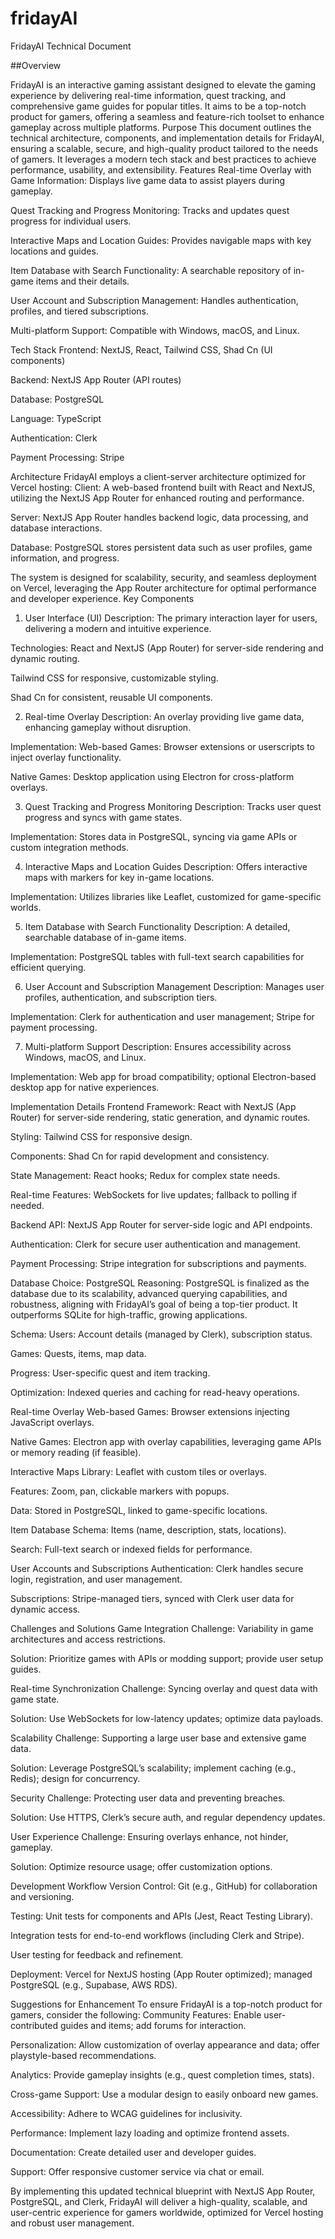 # fridayAI
FridayAI Technical Document

##Overview

FridayAI is an interactive gaming assistant designed to elevate the gaming experience by delivering real-time information, quest tracking, and comprehensive game guides for popular titles. It aims to be a top-notch product for gamers, offering a seamless and feature-rich toolset to enhance gameplay across multiple platforms.
Purpose
This document outlines the technical architecture, components, and implementation details for FridayAI, ensuring a scalable, secure, and high-quality product tailored to the needs of gamers. It leverages a modern tech stack and best practices to achieve performance, usability, and extensibility.
Features
Real-time Overlay with Game Information: Displays live game data to assist players during gameplay.

Quest Tracking and Progress Monitoring: Tracks and updates quest progress for individual users.

Interactive Maps and Location Guides: Provides navigable maps with key locations and guides.

Item Database with Search Functionality: A searchable repository of in-game items and their details.

User Account and Subscription Management: Handles authentication, profiles, and tiered subscriptions.

Multi-platform Support: Compatible with Windows, macOS, and Linux.

Tech Stack
Frontend: NextJS, React, Tailwind CSS, Shad Cn (UI components)

Backend: NextJS App Router (API routes)

Database: PostgreSQL

Language: TypeScript

Authentication: Clerk

Payment Processing: Stripe

Architecture
FridayAI employs a client-server architecture optimized for Vercel hosting:
Client: A web-based frontend built with React and NextJS, utilizing the NextJS App Router for enhanced routing and performance.

Server: NextJS App Router handles backend logic, data processing, and database interactions.

Database: PostgreSQL stores persistent data such as user profiles, game information, and progress.

The system is designed for scalability, security, and seamless deployment on Vercel, leveraging the App Router architecture for optimal performance and developer experience.
Key Components
1. User Interface (UI)
Description: The primary interaction layer for users, delivering a modern and intuitive experience.

Technologies:
React and NextJS (App Router) for server-side rendering and dynamic routing.

Tailwind CSS for responsive, customizable styling.

Shad Cn for consistent, reusable UI components.

2. Real-time Overlay
Description: An overlay providing live game data, enhancing gameplay without disruption.

Implementation:
Web-based Games: Browser extensions or userscripts to inject overlay functionality.

Native Games: Desktop application using Electron for cross-platform overlays.

3. Quest Tracking and Progress Monitoring
Description: Tracks user quest progress and syncs with game states.

Implementation: Stores data in PostgreSQL, syncing via game APIs or custom integration methods.

4. Interactive Maps and Location Guides
Description: Offers interactive maps with markers for key in-game locations.

Implementation: Utilizes libraries like Leaflet, customized for game-specific worlds.

5. Item Database with Search Functionality
Description: A detailed, searchable database of in-game items.

Implementation: PostgreSQL tables with full-text search capabilities for efficient querying.

6. User Account and Subscription Management
Description: Manages user profiles, authentication, and subscription tiers.

Implementation: Clerk for authentication and user management; Stripe for payment processing.

7. Multi-platform Support
Description: Ensures accessibility across Windows, macOS, and Linux.

Implementation: Web app for broad compatibility; optional Electron-based desktop app for native experiences.

Implementation Details
Frontend
Framework: React with NextJS (App Router) for server-side rendering, static generation, and dynamic routes.

Styling: Tailwind CSS for responsive design.

Components: Shad Cn for rapid development and consistency.

State Management: React hooks; Redux for complex state needs.

Real-time Features: WebSockets for live updates; fallback to polling if needed.

Backend
API: NextJS App Router for server-side logic and API endpoints.

Authentication: Clerk for secure user authentication and management.

Payment Processing: Stripe integration for subscriptions and payments.

Database
Choice: PostgreSQL
Reasoning: PostgreSQL is finalized as the database due to its scalability, advanced querying capabilities, and robustness, aligning with FridayAI’s goal of being a top-tier product. It outperforms SQLite for high-traffic, growing applications.

Schema:
Users: Account details (managed by Clerk), subscription status.

Games: Quests, items, map data.

Progress: User-specific quest and item tracking.

Optimization: Indexed queries and caching for read-heavy operations.

Real-time Overlay
Web-based Games: Browser extensions injecting JavaScript overlays.

Native Games: Electron app with overlay capabilities, leveraging game APIs or memory reading (if feasible).

Interactive Maps
Library: Leaflet with custom tiles or overlays.

Features: Zoom, pan, clickable markers with popups.

Data: Stored in PostgreSQL, linked to game-specific locations.

Item Database
Schema: Items (name, description, stats, locations).

Search: Full-text search or indexed fields for performance.

User Accounts and Subscriptions
Authentication: Clerk handles secure login, registration, and user management.

Subscriptions: Stripe-managed tiers, synced with Clerk user data for dynamic access.

Challenges and Solutions
Game Integration
Challenge: Variability in game architectures and access restrictions.

Solution: Prioritize games with APIs or modding support; provide user setup guides.

Real-time Synchronization
Challenge: Syncing overlay and quest data with game state.

Solution: Use WebSockets for low-latency updates; optimize data payloads.

Scalability
Challenge: Supporting a large user base and extensive game data.

Solution: Leverage PostgreSQL’s scalability; implement caching (e.g., Redis); design for concurrency.

Security
Challenge: Protecting user data and preventing breaches.

Solution: Use HTTPS, Clerk’s secure auth, and regular dependency updates.

User Experience
Challenge: Ensuring overlays enhance, not hinder, gameplay.

Solution: Optimize resource usage; offer customization options.

Development Workflow
Version Control: Git (e.g., GitHub) for collaboration and versioning.

Testing:
Unit tests for components and APIs (Jest, React Testing Library).

Integration tests for end-to-end workflows (including Clerk and Stripe).

User testing for feedback and refinement.

Deployment: Vercel for NextJS hosting (App Router optimized); managed PostgreSQL (e.g., Supabase, AWS RDS).

Suggestions for Enhancement
To ensure FridayAI is a top-notch product for gamers, consider the following:
Community Features: Enable user-contributed guides and items; add forums for interaction.

Personalization: Allow customization of overlay appearance and data; offer playstyle-based recommendations.

Analytics: Provide gameplay insights (e.g., quest completion times, stats).

Cross-game Support: Use a modular design to easily onboard new games.

Accessibility: Adhere to WCAG guidelines for inclusivity.

Performance: Implement lazy loading and optimize frontend assets.

Documentation: Create detailed user and developer guides.

Support: Offer responsive customer service via chat or email.

By implementing this updated technical blueprint with NextJS App Router, PostgreSQL, and Clerk, FridayAI will deliver a high-quality, scalable, and user-centric experience for gamers worldwide, optimized for Vercel hosting and robust user management.